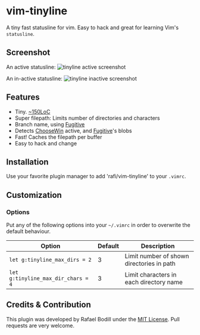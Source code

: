 
# vim-tinyline

A tiny fast statusline for vim. Easy to hack and great for
learning Vim's `statusline`.

## Screenshot
An active statusline:
![tinyline active screenshot](https://paste.xinu.at/Such9/)

An in-active statusline:
![tinyline inactive screenshot](https://paste.xinu.at/0SO/)

## Features

- Tiny. [~150LoC](./plugin/tinyline.vim)
- Super filepath: Limits number of directories and characters
- Branch name, using [Fugitive]
- Detects [ChooseWin] active, and [Fugitive]'s blobs
- Fast! Caches the filepath per buffer
- Easy to hack and change

## Installation

Use your favorite plugin manager to add 'rafi/vim-tinyline' to your `.vimrc`.

## Customization

### Options

Put any of the following options into your `~/.vimrc` in order to overwrite the default behaviour.

| Option                             | Default  | Description                               |
|------------------------------------|----------|-------------------------------------------|
| `let g:tinyline_max_dirs = 2`      | 3        | Limit number of shown directories in path |
| `let g:tinyline_max_dir_chars = 4` | 3        | Limit characters in each directory name   |

## Credits & Contribution

This plugin was developed by Rafael Bodill under the [MIT License][license]. Pull requests are very welcome.

  [Fugitive]: https://github.com/tpope/vim-fugitive
  [ChooseWin]: https://github.com/t9md/vim-choosewin
  [license]: ./LICENSE

